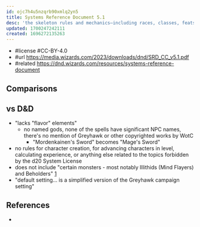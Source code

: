 ```yaml
---
id: ojc7h4u5nzqrb90xmlq2yn5
title: Systems Reference Document 5.1
desc: 'the skeleton rules and mechanics—including races, classes, feats, skills, spells, magic items and monsters—compatible with the d20 System'
updated: 1700247242111
created: 1696272135263
---
```


- #license #CC-BY-4.0
- #url https://media.wizards.com/2023/downloads/dnd/SRD_CC_v5.1.pdf
- #related https://dnd.wizards.com/resources/systems-reference-document

## Comparisons

## vs D&D

- "lacks "flavor" elements"
  - no named gods, none of the spells have significant NPC names, there's no mention of Greyhawk or other copyrighted works by WotC
    - "Mordenkainen's Sword" becomes "Mage's Sword"
- no rules for character creation, for advancing characters in level, calculating experience, or anything else related to the topics forbidden by the d20 System License
- does not include "certain monsters - most notably Illithids (Mind Flayers) and Beholders" [1]
- "default setting... is a simplified version of the Greyhawk campaign setting"

## References

- [1]: https://rpgresearch.fandom.com/wiki/System_Reference_Document